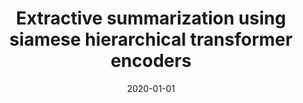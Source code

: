 ---
title: "Extractive summarization using siamese hierarchical transformer encoders"
collection: publications
venue: "Journal of Intelligent & Fuzzy Systems"
date: 2020-01-01
citation: 'José Ángel González Barba; Encarnación Segarra Soriano; Fernando García Granada; Emilio Sanchís Arnal; Lluis Felip Hurtado Oliver. Extractive summarization using siamese hierarchical transformer encoders. Journal of Intelligent & Fuzzy Systems. 39, pp. 2409 - 2419. 2020. ISSN 1064-1246. DOI: 10.3233/JIFS-179901'
---